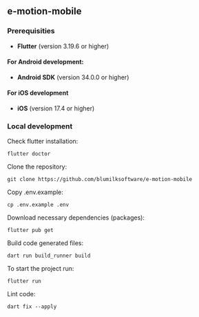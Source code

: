 ## e-motion-mobile

### Prerequisities

- **Flutter** (version 3.19.6 or higher)

#### For Android development:
- **Android SDK** (version 34.0.0 or higher)

#### For iOS development
- **iOS** (version 17.4 or higher)

### Local development

Check flutter installation:
```shell
flutter doctor
```

Clone the repository:
```shell
git clone https://github.com/blumilksoftware/e-motion-mobile
```
Copy .env.example:
```shell
cp .env.example .env
```

Download necessary dependencies (packages):
```shell
flutter pub get
```

Build code generated files:
```shell
dart run build_runner build
```

To start the project run:
```shell
flutter run
```

Lint code:
```shell
dart fix --apply
```